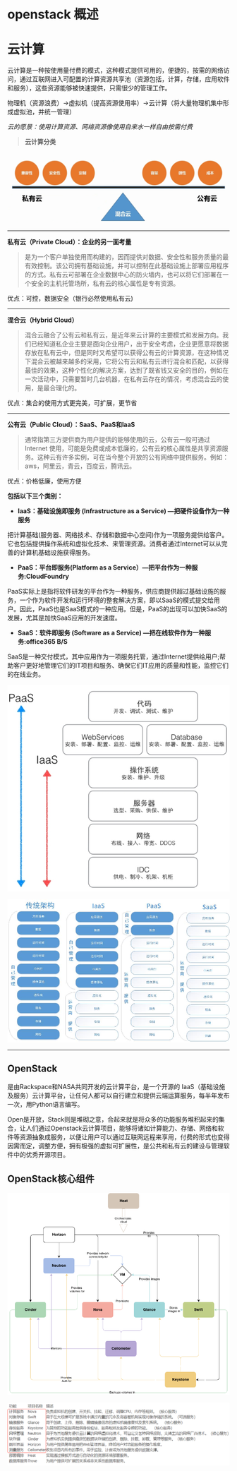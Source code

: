 # openstack 概述

# 云计算

云计算是一种按使用量付费的模式，这种模式提供可用的，便捷的，按需的网络访问，通过互联网进入可配置的计算资源共享池（资源包括，计算，存储，应用软件和服务），这些资源能够被快速提供，只需很少的管理工作。

物理机（资源浪费）→虚拟机（提高资源使用率）→云计算（将大量物理机集中形成虚拟池，并统一管理）

*云的愿景：使用计算资源、网络资源像使用自来水一样自由按需付费*

> **云计算分类**

![](assets/image-20221127213040304-20230610173810-jdtsk23.png)

---

**私有云（Private Cloud）：企业的另一面考量**

> 是为一个客户单独使用而构建的，因而提供对数据、安全性和服务质量的最有效控制。该公司拥有基础设施，并可以控制在此基础设施上部署应用程序的方式。私有云可部署在企业数据中心的防火墙内，也可以将它们部署在一个安全的主机托管场所，私有云的核心属性是专有资源。

优点：可控，数据安全（银行必然使用私有云)

---

**混合云（Hybrid Cloud）**

> 混合云融合了公有云和私有云，是近年来云计算的主要模式和发展方向。我们已经知道私企业主要是面向企业用户，出于安全考虑，企业更愿意将数据存放在私有云中，但是同时又希望可以获得公有云的计算资源，在这种情况下混合云被越来越多的采用，它将公有云和私有云进行混合和匹配，以获得最佳的效果，这种个性化的解决方案，达到了既省钱又安全的目的，例如在一次活动中，只需要暂时几台机器，在私有云存在的情况，考虑混合云的使用，是最合理化的。

优点：集合的使用方式更完美，可扩展，更节省

---

**公有云（Public Cloud）：SaaS、PaaS和IaaS**

> 通常指第三方提供商为用户提供的能够使用的云，公有云一般可通过 Internet 使用，可能是免费或成本低廉的，公有云的核心属性是共享资源服务。这种云有许多实例，可在当今整个开放的公有网络中提供服务。例如：aws，阿里云，青云，百度云，腾讯云。

优点：价格低廉，使用方便

**包括以下三个类别：**

- **IaaS：基础设施即服务 (Infrastructure as a Service) —把硬件设备作为一种服务**

把计算基础(服务器、网络技术、存储和数据中心空间)作为一项服务提供给客户。它也包括提供操作系统和虚拟化技术、来管理资源。消费者通过Internet可以从完善的计算机基础设施获得服务。

- **PaaS：平台即服务(Platform as a Service）—把平台作为一种服务:CloudFoundry**

PaaS实际上是指将软件研发的平台作为一种服务，供应商提供超过基础设施的服务，一个作为软件开发和运行环境的整套解决方案，即以SaaS的模式提交给用户。因此，PaaS也是SaaS模式的一种应用。但是，PaaS的出现可以加快SaaS的发展，尤其是加快SaaS应用的开发速度。

- **SaaS：软件即服务 (Software as a Service) —把在线软件作为一种服务:office365 B/S**

SaaS是一种交付模式，其中应用作为一项服务托管，通过Internet提供给用户;帮助客户更好地管理它们的IT项目和服务、确保它们IT应用的质量和性能，监控它们的在线业务。

![](assets/image-20221127213047632-20230610173810-y5hqxwj.png)

![](assets/image-20221127213052981-20230610173810-ylbq7ti.png)

---

## OpenStack

是由Rackspace和NASA共同开发的云计算平台，是一个开源的 IaaS（基础设施及服务）云计算平台，让任何人都可以自行建立和提供云端运算服务，每半年发布一次，用Python语言编写。

Open是开放，Stack则是堆砌之意，合起来就是将众多的功能服务堆积起来的集合，让人们通过Openstack云计算项目，能够将诸如计算能力、存储、网络和软件等资源抽象成服务，以便让用户可以通过互联网远程来享用，付费的形式也变得因需而定，调整方便，拥有极强的虚拟可扩展性，是公共和私有云的建设与管理软件中的优秀开源项目。

## OpenStack核心组件

![](assets/image-20221127213059428-20230610173810-77yaobz.png)

![](assets/image-20221127213105456-20230610173810-o9wt0cn.png)
